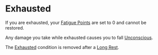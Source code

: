 # Exhausted

If you are exhausted, your [Fatigue Points](../Player%20Characters/Derived%20Statistics/Fatigue%20Points.md) are set to 0 and cannot be restored.

Any damage you take while exhausted causes you to fall [Unconscious](Unconscious.md).

The [Exhausted](Exhausted.md) condition is removed after a [Long Rest](../Game%20Procedures/Resting.md#Long%20Rest).
